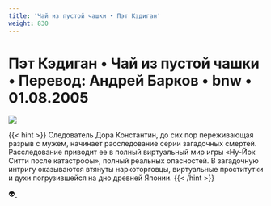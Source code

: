 ```yaml
---
title: 'Чай из пустой чашки • Пэт Кэдиган'
weight: 830
---
```


# Пэт Кэдиган • **Чай из пустой чашки** • Перевод: Андрей Барков • bnw • 01.08.2005

![](/img/teacopy.jpg)

{{< hint >}}
Следователь Дора Константин, до сих пор переживающая разрыв с мужем, начинает расследование серии загадочных смертей. Расследование приводит ее в полный виртуальный мир игры «Ну-Йок Ситти после катастрофы», полный реальных опасностей. В загадочную интригу оказываются втянуты наркоторговцы, виртуальные проститутки и духи погрузившейся на дно древней Японии.
{{< /hint >}}

👽[ ](http://flibusta.is/b/67857)